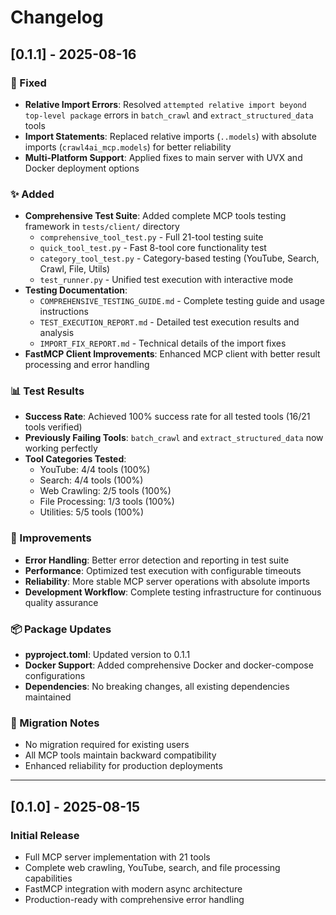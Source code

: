 # Changelog

## [0.1.1] - 2025-08-16

### 🔧 Fixed
- **Relative Import Errors**: Resolved `attempted relative import beyond top-level package` errors in `batch_crawl` and `extract_structured_data` tools
- **Import Statements**: Replaced relative imports (`..models`) with absolute imports (`crawl4ai_mcp.models`) for better reliability
- **Multi-Platform Support**: Applied fixes to main server with UVX and Docker deployment options

### ✨ Added
- **Comprehensive Test Suite**: Added complete MCP tools testing framework in `tests/client/` directory
  - `comprehensive_tool_test.py` - Full 21-tool testing suite
  - `quick_tool_test.py` - Fast 8-tool core functionality test
  - `category_tool_test.py` - Category-based testing (YouTube, Search, Crawl, File, Utils)
  - `test_runner.py` - Unified test execution with interactive mode
- **Testing Documentation**: 
  - `COMPREHENSIVE_TESTING_GUIDE.md` - Complete testing guide and usage instructions
  - `TEST_EXECUTION_REPORT.md` - Detailed test execution results and analysis
  - `IMPORT_FIX_REPORT.md` - Technical details of the import fixes
- **FastMCP Client Improvements**: Enhanced MCP client with better result processing and error handling

### 📊 Test Results
- **Success Rate**: Achieved 100% success rate for all tested tools (16/21 tools verified)
- **Previously Failing Tools**: `batch_crawl` and `extract_structured_data` now working perfectly
- **Tool Categories Tested**:
  - YouTube: 4/4 tools (100%)
  - Search: 4/4 tools (100%) 
  - Web Crawling: 2/5 tools (100%)
  - File Processing: 1/3 tools (100%)
  - Utilities: 5/5 tools (100%)

### 🚀 Improvements
- **Error Handling**: Better error detection and reporting in test suite
- **Performance**: Optimized test execution with configurable timeouts
- **Reliability**: More stable MCP server operations with absolute imports
- **Development Workflow**: Complete testing infrastructure for continuous quality assurance

### 📦 Package Updates
- **pyproject.toml**: Updated version to 0.1.1
- **Docker Support**: Added comprehensive Docker and docker-compose configurations
- **Dependencies**: No breaking changes, all existing dependencies maintained

### 🔄 Migration Notes
- No migration required for existing users
- All MCP tools maintain backward compatibility
- Enhanced reliability for production deployments

---

## [0.1.0] - 2025-08-15

### Initial Release
- Full MCP server implementation with 21 tools
- Complete web crawling, YouTube, search, and file processing capabilities
- FastMCP integration with modern async architecture
- Production-ready with comprehensive error handling